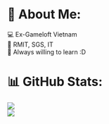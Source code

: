 # 💫 About Me:
💻 Ex-Gameloft Vietnam <br>
🏫 RMIT, SGS, IT<br>🌱 Always willing to learn :D
# 📊 GitHub Stats:
![](https://github-readme-streak-stats.herokuapp.com/?user=klenathan&theme=dark&hide_border=false&theme=tokyonight)<br/>
![](https://github-readme-stats.vercel.app/api/top-langs/?username=klenathan&hide_border=false&include_all_commits=true&count_private=true&layout=compact&hide=Jupyter%20Notebook&theme=tokyonight)




